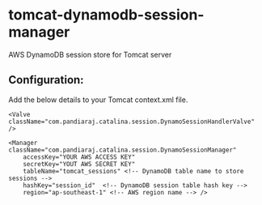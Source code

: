 tomcat-dynamodb-session-manager
===============================

AWS DynamoDB session store for Tomcat server

Configuration:
-------------
Add the below details to your Tomcat context.xml file.

    <Valve className="com.pandiaraj.catalina.session.DynamoSessionHandlerValve" />

    <Manager className="com.pandiaraj.catalina.session.DynamoSessionManager" 
        accessKey="YOUR AWS ACCESS KEY"
        secretKey="YOUT AWS SECRET KEY"
        tableName="tomcat_sessions" <!-- DynamoDB table name to store sessions -->
        hashKey="session_id"  <!-- DynamoDB session table hash key -->
        region="ap-southeast-1" <!-- AWS region name --> />
